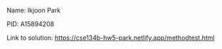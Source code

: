 Name: Ikjoon Park

PID: A15894208

Link to solution: https://cse134b-hw5-park.netlify.app/methodtest.html